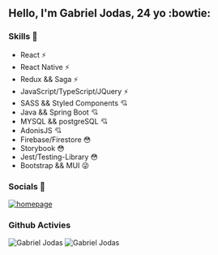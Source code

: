 ## Hello, I'm Gabriel Jodas, 24 yo :bowtie:


### Skills  :loudspeaker:
- React :zap:
- React Native :zap:
- Redux && Saga :zap:
- JavaScript/TypeScript/JQuery :zap:
- SASS && Styled Components  :cupid:
- Java && Spring Boot :cupid:
- MYSQL && postgreSQL :cupid:
- AdonisJS :cupid:
- Firebase/Firestore :flushed:
- Storybook  :flushed:
- Jest/Testing-Library  :flushed:
- Bootstrap && MUI :stuck_out_tongue_winking_eye:


### Socials  :link:
[![homepage][1]][2]

[1]: https://img.shields.io/badge/LinkedIn-0077B5?style=for-the-badge&logo=linkedin&logoColor=white
[2]: https://www.linkedin.com/in/gabriel-jodas/ "redirect to linkedin"

### Github Activies
![Gabriel Jodas](https://github-readme-stats.vercel.app/api?username=dotdott&show_icons=true&theme=radical)
![Gabriel Jodas](https://github-readme-stats.vercel.app/api/top-langs/?username=dotdott&layout=compact&theme=radical)

